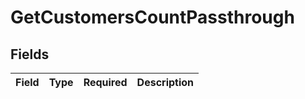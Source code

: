 # GetCustomersCountPassthrough


## Fields

| Field       | Type        | Required    | Description |
| ----------- | ----------- | ----------- | ----------- |